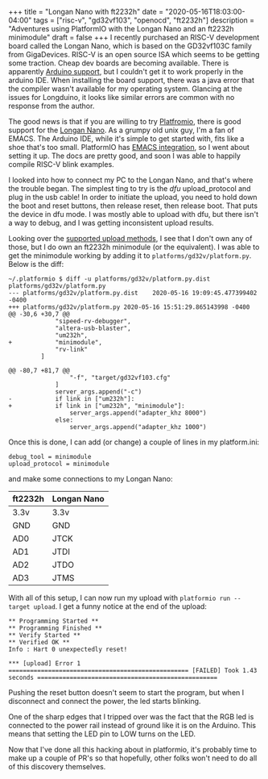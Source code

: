 +++
title = "Longan Nano with ft2232h"
date = "2020-05-16T18:03:00-04:00"
tags = ["risc-v", "gd32vf103", "openocd", "ft2232h"]
description = "Adventures using PlatformIO with the Longan Nano and an ft2232h minimodule"
draft = false
+++
I recently purchased an RISC-V development board called the Longan Nano, which is based on the GD32vf103C family from GigaDevices. RISC-V is an open source ISA which seems to be getting some traction. Cheap dev boards are becoming available. There is apparently [Arduino support](https://github.com/sipeed/Longduino), but I couldn't get it to work properly in the arduino IDE. When installing the board support, there was a java error that the compiler wasn't available for my operating system. Glancing at the issues for Longduino, it looks like similar errors are common with no response from the author.

The good news is that if you are willing to try [Platfromio](https://platformio.org/), there is good support for the [Longan Nano](https://docs.platformio.org/en/latest/boards/gd32v/sipeed-longan-nano.html). As a grumpy old unix guy, I'm a fan of EMACS. The Arduino IDE, while it's simple to get started with, fits like a shoe that's too small. PlatformIO has [EMACS integration](https://docs.platformio.org/en/latest/integration/ide/emacs.html), so I went about setting it up. The docs are pretty good, and soon I was able to happily compile RISC-V blink examples.

I looked into how to connect my PC to the Longan Nano, and that's where the trouble began. The simplest ting to try is the *dfu* upload_protocol and plug in the usb cable! In order to initiate the upload, you need to hold down the boot and reset buttons, then release reset, then release boot. That puts the device in dfu mode. I was mostly able to upload with dfu, but there isn't a way to debug, and I was getting inconsistent upload results.

Looking over the [supported upload methods](https://docs.platformio.org/en/latest/boards/gd32v/sipeed-longan-nano.html#uploading), I see that I don't own any of those, but I do own an ft2232h minimodule (or the equivalent). I was able to get the minimodule working by adding it to `platforms/gd32v/platform.py`. Below is the diff:

```
~/.platformio $ diff -u platforms/gd32v/platform.py.dist platforms/gd32v/platform.py
--- platforms/gd32v/platform.py.dist	2020-05-16 19:09:45.477399402 -0400
+++ platforms/gd32v/platform.py	2020-05-16 15:51:29.865143998 -0400
@@ -30,6 +30,7 @@
             "sipeed-rv-debugger",
             "altera-usb-blaster",
             "um232h",
+            "minimodule",
             "rv-link"
         ]
 
@@ -80,7 +81,7 @@
                 "-f", "target/gd32vf103.cfg"
             ]
             server_args.append("-c")
-            if link in ["um232h"]:
+            if link in ["um232h", "minimodule"]:
                 server_args.append("adapter_khz 8000")
             else:
                 server_args.append("adapter_khz 1000")
```
Once this is done, I can add (or change) a couple of lines in my platform.ini:
```
debug_tool = minimodule
upload_protocol = minimodule
```
and make some connections to my Longan Nano:

|ft2232h |Longan Nano|
|-----------|-----------|
|3.3v|3.3v|
|GND|GND|
|AD0|JTCK|
|AD1|JTDI|
|AD2|JTDO|
|AD3|JTMS|

With all of this setup, I can now run my upload with `platformio run --target upload`. I get a funny notice at the end of the upload:
```
** Programming Started **
** Programming Finished **
** Verify Started **
** Verified OK **
Info : Hart 0 unexpectedly reset!

*** [upload] Error 1
================================================== [FAILED] Took 1.43 seconds ==================================================
```
Pushing the reset button doesn't seem to start the program, but when I disconnect and connect the power, the led starts blinking.

One of the sharp edges that I tripped over was the fact that the RGB led is connected to the power rail instead of ground like it is on the Arduino. This means that setting the LED pin to LOW turns on the LED.

Now that I've done all this hacking about in platformio, it's probably time to make up a couple of PR's so that hopefully, other folks won't need to do all of this discovery themselves.
